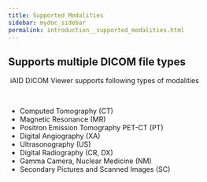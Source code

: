 ```yaml
---
title: Supported Modalities
sidebar: mydoc_sidebar
permalink: introduction__supported_modalities.html
---
```


## Supports multiple DICOM file types

&nbsp;iAID DICOM Viewer supports following types of modalities

<br>

-   Computed Tomography (CT)
-   Magnetic Resonance (MR)
-   Positron Emission Tomography PET-CT (PT)
-   Digital Angiography (XA)
-   Ultrasonography (US)
-   Digital Radiography (CR, DX)
-   Gamma Camera, Nuclear Medicine (NM)
-   Secondary Pictures and Scanned Images (SC)
